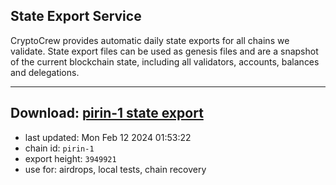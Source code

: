 ## State Export Service
CryptoCrew provides automatic daily state exports for all chains we validate. State export files can be used as genesis files and are a snapshot of the current blockchain state, including all validators, accounts, balances and delegations.

---
**Download: [pirin-1 state export](https://dl-eu2.ccvalidators.com/SERVICE/nolus/pirin-1_export_3949921.json)**
---

- last updated: Mon Feb 12 2024 01:53:22
- chain id: `pirin-1`
- export height: `3949921`
- use for: airdrops, local tests, chain recovery
